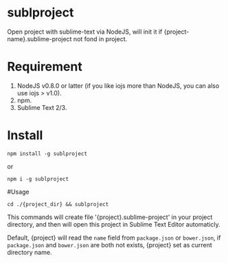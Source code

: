 sublproject
=============

Open project with sublime-text via NodeJS, will init it if {project-name}.sublime-project not fond in project.

# Requirement
1. NodeJS v0.8.0 or latter (if you like iojs more than NodeJS, you can also use iojs > v1.0).
2. npm.
3. Sublime Text 2/3.

# Install
```
npm install -g sublproject
```
or
```
npm i -g sublproject
```

#Usage
```
cd ./{project_dir} && sublproject
```
This commands will create file '{project}.sublime-project' in your project directory, and then will open this project in Sublime Text Editor automaticly.

Default, {project} will read the `name` field from `package.json` or `bower.json`, if `package.json` and `bower.json` are both not exists, {project} set as current directory name.
